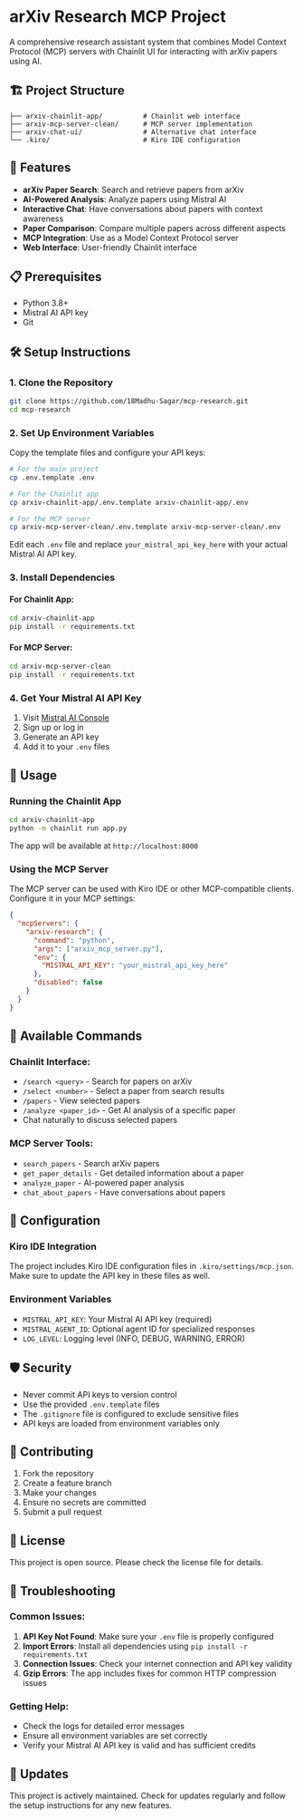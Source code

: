 # arXiv Research MCP Project

A comprehensive research assistant system that combines Model Context Protocol (MCP) servers with Chainlit UI for interacting with arXiv papers using AI.

## 🏗️ Project Structure

```
├── arxiv-chainlit-app/          # Chainlit web interface
├── arxiv-mcp-server-clean/      # MCP server implementation
├── arxiv-chat-ui/               # Alternative chat interface
└── .kiro/                       # Kiro IDE configuration
```

## 🚀 Features

- **arXiv Paper Search**: Search and retrieve papers from arXiv
- **AI-Powered Analysis**: Analyze papers using Mistral AI
- **Interactive Chat**: Have conversations about papers with context awareness
- **Paper Comparison**: Compare multiple papers across different aspects
- **MCP Integration**: Use as a Model Context Protocol server
- **Web Interface**: User-friendly Chainlit interface

## 📋 Prerequisites

- Python 3.8+
- Mistral AI API key
- Git

## 🛠️ Setup Instructions

### 1. Clone the Repository

```bash
git clone https://github.com/18Madhu-Sagar/mcp-research.git
cd mcp-research
```

### 2. Set Up Environment Variables

Copy the template files and configure your API keys:

```bash
# For the main project
cp .env.template .env

# For the Chainlit app
cp arxiv-chainlit-app/.env.template arxiv-chainlit-app/.env

# For the MCP server
cp arxiv-mcp-server-clean/.env.template arxiv-mcp-server-clean/.env
```

Edit each `.env` file and replace `your_mistral_api_key_here` with your actual Mistral AI API key.

### 3. Install Dependencies

#### For Chainlit App:
```bash
cd arxiv-chainlit-app
pip install -r requirements.txt
```

#### For MCP Server:
```bash
cd arxiv-mcp-server-clean
pip install -r requirements.txt
```

### 4. Get Your Mistral AI API Key

1. Visit [Mistral AI Console](https://console.mistral.ai/)
2. Sign up or log in
3. Generate an API key
4. Add it to your `.env` files

## 🚀 Usage

### Running the Chainlit App

```bash
cd arxiv-chainlit-app
python -m chainlit run app.py
```

The app will be available at `http://localhost:8000`

### Using the MCP Server

The MCP server can be used with Kiro IDE or other MCP-compatible clients. Configure it in your MCP settings:

```json
{
  "mcpServers": {
    "arxiv-research": {
      "command": "python",
      "args": ["arxiv_mcp_server.py"],
      "env": {
        "MISTRAL_API_KEY": "your_mistral_api_key_here"
      },
      "disabled": false
    }
  }
}
```

## 📖 Available Commands

### Chainlit Interface:
- `/search <query>` - Search for papers on arXiv
- `/select <number>` - Select a paper from search results
- `/papers` - View selected papers
- `/analyze <paper_id>` - Get AI analysis of a specific paper
- Chat naturally to discuss selected papers

### MCP Server Tools:
- `search_papers` - Search arXiv papers
- `get_paper_details` - Get detailed information about a paper
- `analyze_paper` - AI-powered paper analysis
- `chat_about_papers` - Have conversations about papers

## 🔧 Configuration

### Kiro IDE Integration

The project includes Kiro IDE configuration files in `.kiro/settings/mcp.json`. Make sure to update the API key in these files as well.

### Environment Variables

- `MISTRAL_API_KEY`: Your Mistral AI API key (required)
- `MISTRAL_AGENT_ID`: Optional agent ID for specialized responses
- `LOG_LEVEL`: Logging level (INFO, DEBUG, WARNING, ERROR)

## 🛡️ Security

- Never commit API keys to version control
- Use the provided `.env.template` files
- The `.gitignore` file is configured to exclude sensitive files
- API keys are loaded from environment variables only

## 🤝 Contributing

1. Fork the repository
2. Create a feature branch
3. Make your changes
4. Ensure no secrets are committed
5. Submit a pull request

## 📝 License

This project is open source. Please check the license file for details.

## 🐛 Troubleshooting

### Common Issues:

1. **API Key Not Found**: Make sure your `.env` file is properly configured
2. **Import Errors**: Install all dependencies using `pip install -r requirements.txt`
3. **Connection Issues**: Check your internet connection and API key validity
4. **Gzip Errors**: The app includes fixes for common HTTP compression issues

### Getting Help:

- Check the logs for detailed error messages
- Ensure all environment variables are set correctly
- Verify your Mistral AI API key is valid and has sufficient credits

## 🔄 Updates

This project is actively maintained. Check for updates regularly and follow the setup instructions for any new features.